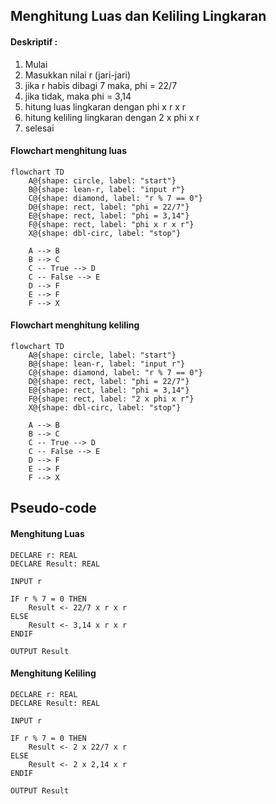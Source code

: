 ## Menghitung Luas dan Keliling Lingkaran

#### Deskriptif :

1. Mulai
2. Masukkan nilai r (jari-jari)
3. jika r habis dibagi 7 maka, phi = 22/7
4. jika tidak, maka phi = 3,14
5. hitung luas lingkaran dengan phi x r  x r
5. hitung keliling lingkaran dengan 2 x phi x r
6. selesai

#### Flowchart menghitung luas

```mermaid
flowchart TD
    A@{shape: circle, label: "start"}
    B@{shape: lean-r, label: "input r"}
    C@{shape: diamond, label: "r % 7 == 0"}
    D@{shape: rect, label: "phi = 22/7"}
    E@{shape: rect, label: "phi = 3,14"}
    F@{shape: rect, label: "phi x r x r"}
    X@{shape: dbl-circ, label: "stop"}

    A --> B
    B --> C
    C -- True --> D
    C -- False --> E
    D --> F
    E --> F
    F --> X

```

#### Flowchart menghitung keliling

```mermaid
flowchart TD
    A@{shape: circle, label: "start"}
    B@{shape: lean-r, label: "input r"}
    C@{shape: diamond, label: "r % 7 == 0"}
    D@{shape: rect, label: "phi = 22/7"}
    E@{shape: rect, label: "phi = 3,14"}
    F@{shape: rect, label: "2 x phi x r"}
    X@{shape: dbl-circ, label: "stop"}

    A --> B
    B --> C
    C -- True --> D
    C -- False --> E
    D --> F
    E --> F
    F --> X

```

## Pseudo-code

#### Menghitung Luas
```
DECLARE r: REAL
DECLARE Result: REAL

INPUT r

IF r % 7 = 0 THEN
    Result <- 22/7 x r x r  
ELSE
    Result <- 3,14 x r x r  
ENDIF

OUTPUT Result

```

#### Menghitung Keliling
```
DECLARE r: REAL
DECLARE Result: REAL

INPUT r

IF r % 7 = 0 THEN
    Result <- 2 x 22/7 x r  
ELSE
    Result <- 2 x 2,14 x r  
ENDIF

OUTPUT Result

```
